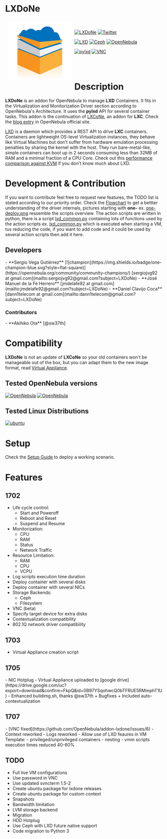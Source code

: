 # LXDoNe

<a href="https://github.com/OpenNebula/addon-lxdone"><img src="picts/LXDoNe-logo-final.png" align="left" hspace="10" vspace="6"></a>

<br />

[![LXDoNe](https://img.shields.io/badge/release-1707-3c97f3.svg?style=flat-square)](https://github.com/OpenNebula/addon-lxdone/releases)
[![Twitter](https://img.shields.io/twitter/url/http/shields.io.svg?style=social)](https://twitter.com/intent/tweet?text=I%20want%20freedom.%20I%20want%20efficiency.%20Faster%20private%20clouds%20for%20everyone.%20%23LXDoNe%20%2B%20%40opennebula%20%3D%20performance%20⚡️%20https%3A%2F%2Fgithub.com/OpenNebula/addon-lxdone%2F&source=webclient)

[![LXD](https://img.shields.io/badge/lxd-LTS-orange.svg?style=flat-square)](https://linuxcontainers.org/lxd/)
[![Ceph](https://img.shields.io/badge/ceph-LTS-red.svg?style=flat-square)](https://ceph.com)
[![OpenNebula](https://img.shields.io/badge/one-5.2.1-blue.svg?style=flat-square)](https://opennebula.org)

[![pylxd](https://img.shields.io/badge/pylxd-2.0.5-brightgreen.svg?style=flat-square)](https://pylxd.readthedocs.io/en/stable/)
[![VNC](https://img.shields.io/badge/svncterm-1.2-yellow.svg?style=flat-square)](https://github.com/dealfonso/svncterm)

<br />
<br />

# Description

**LXDoNe** is an addon for OpenNebula to manage **LXD** Containers. It fits in the Virtualization and Monitorization Driver section according to OpenNebula's Architecture. It uses the **pylxd** API for several container tasks. This addon is the continuation of [LXCoNe](https://github.com/OpenNebula/addon-lxcone/), an addon for **LXC**. Check the [blog entry](https://opennebula.org/lxdone-lightweight-virtualization-for-opennebula/) in OpenNebula official site.

[LXD](https://linuxcontainers.org/lxd/) is a daemon which provides a REST API to drive **LXC** containers. Containers are lightweight OS-level Virtualization instances, they behave like Virtual Machines but don't suffer from hardware emulation processing penalties by sharing the kernel with the host. They run bare-metal-like, simple containers can boot up in 2 seconds consuming less than 32MB of RAM and a minimal fraction of a CPU Core. Check out this [performance comparison against KVM](https://insights.ubuntu.com/2015/05/18/lxd-crushes-kvm-in-density-and-speed/) if you don't know much about LXD.

# Development & Contribution
If you want to contribute feel free to request new features, the TODO list is stated according to our priority order. Check the [Flowchart](picts/flow_chart) to get a bettter understanding of the driver internals, pictures starting with **one-** ex. [one-deploy.png](picts/flow_chart/one-deploy.png) ressemble the scripts overview. The action scripts are written in python, there is a script  [lxd_common.py](src/remotes/vmm/lxd/lxd_common.py) containing lots of functions used by the action scripts ex. [lxd_common.py](src/remotes/vmm/lxd/deploy.py) which is executed when starting a VM, tus reducing the code, if you want to add code and it could be used by several action scripts then add it here.

<h2>Developers</h2>
- **Sergio Vega Gutiérrez** [![champion](https://img.shields.io/badge/one-champion-blue.svg?style=flat-square)](https://opennebula.org/community/community-champions/) [sergiojvg92 at gmail.com](mailto:sergiojvg92@gmail.com?subject=LXDoNe)
- **José Manuel de la Fé Herrero** [jmdelafe92 at gmail.com](mailto:jmdelafe92@gmail.com?subject=LXDoNe)
- **Daniel Clavijo Coca** [dann1telecom at gmail.com](mailto:dann1telecom@gmail.com?subject=LXDoNe)

<h3>Contributors</h3>
- **Akihiko Ota**     [@sw37th]

# Compatibility
**LXDoNe** is not an update of **LXCoNe** so your old containers won't be manageable out of the box, but you can  adapt them to the new image format, read [Virtual Appliance](Image.md).

## Tested OpenNebula versions
[![OpenNebula](https://img.shields.io/badge/one-5.2.1-blue.svg?style=flat-square)](https://opennebula.org)
[![OpenNebula](https://img.shields.io/badge/one-5.2.0-blue.svg?style=flat-square)](https://opennebula.org)

## Tested Linux Distributions
[![ubuntu](https://img.shields.io/badge/ubuntu-1604-orange.svg?style=flat-square)](https://ubuntu.com)

# Setup
Check the [Setup Guide](Setup.md)  to deploy a working scenario.

# Features
## 1702
- Life cycle control:
    - Start and Poweroff
    - Reboot and Reset
    - Suspend and Resume
- Monitorization:
    - CPU
    - RAM
    - Status
    - Network Traffic
- Resource Limitation:
    - RAM
    - CPU
    - VCPU
- Log scripts execution time duration
- Deploy container with several disks
- Deploy container with several NICs
- Storage Backends:
    - Ceph
    - Filesystem
- VNC (beta)
- Specify target device for extra disks
- Contextualization compatibility
- 802.1Q network driver compatibility

## 1703
- Virtual Appliance creation script

<h2>1705</h2> 
- NIC Hotplug
- Virtual Appliance uploaded to [google drive](https://drive.google.com/uc?export=download&confirm=FkpQ&id=0B97YSqohwcQ0bTFRUE5RMmphT1U)
- Enhanced buildimg.sh, thanks @sw37th
    + Bugfixes
    + Included auto-contextualization

<h2>1707</h2>
- [VNC fixed](https://github.com/OpenNebula/addon-lxdone/issues/6)
- Context reworked
- Logs reworked
- Allow use of LXD feaures in VM Template:
    - privileged/unprivileged containers
    - nesting
- vmm scripts execution times reduced 40-60% 

## TODO
- Full live VM configurations 
- Use password in VNC
- Use updated svncterm 1.5-2
- Create ubuntu package for lxdone releases
- Create ubuntu package for custom context
- Snapshots
- Bandwidth limitation
- LVM storage backend
- Migration
- HDD Hotplug
- Use Ceph with LXD future native support
- Code migration to Python 3

